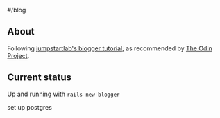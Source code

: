 <!-- # README

* Ruby version

* System dependencies

* Configuration

* Database creation

* Database initialization

* How to run the test suite

* Services (job queues, cache servers, search engines, etc.)

* Deployment instructions -->

#/blog

## About

Following [jumpstartlab's blogger tutorial](http://tutorials.jumpstartlab.com/projects/blogger.html), as recommended by [The Odin Project](https://www.theodinproject.com/courses/ruby-on-rails/lessons/getting-your-feet-wet). 

## Current status

Up and running with `rails new blogger`

set up postgres